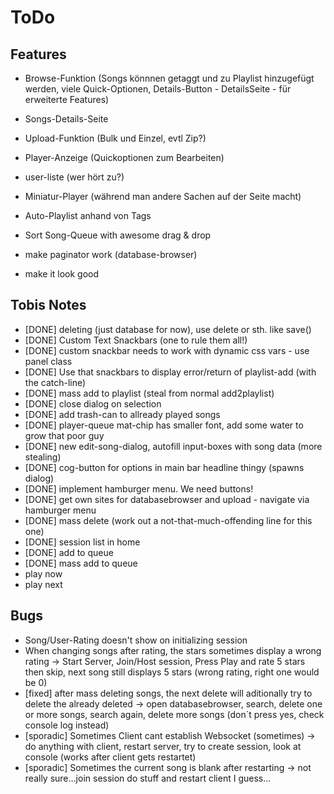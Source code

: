 # ToDo

## Features

- Browse-Funktion (Songs könnnen getaggt und zu Playlist hinzugefügt werden, viele Quick-Optionen, Details-Button -
  DetailsSeite - für erweiterte Features)
- Songs-Details-Seite
- Upload-Funktion (Bulk und Einzel, evtl Zip?)
- Player-Anzeige (Quickoptionen zum Bearbeiten)
- user-liste (wer hört zu?)
- Miniatur-Player (während man andere Sachen auf der Seite macht)
- Auto-Playlist anhand von Tags
- Sort Song-Queue with awesome drag & drop
- make paginator work (database-browser)

- make it look good

## Tobis Notes
- [DONE] deleting (just database for now), use delete or sth. like save()
- [DONE] Custom Text Snackbars (one to rule them all!)
- [DONE] custom snackbar needs to work with dynamic css vars - use panel class
- [DONE] Use that snackbars to display error/return of playlist-add (with the catch-line)
- [DONE] mass add to playlist (steal from normal add2playlist)
- [DONE] close dialog on selection
- [DONE] add trash-can to allready played songs
- [DONE] player-queue mat-chip has smaller font, add some water to grow that poor guy
- [DONE] new edit-song-dialog, autofill input-boxes with song data (more stealing)
- [DONE] cog-button for options in main bar headline thingy (spawns dialog)
- [DONE] implement hamburger menu. We need buttons!
- [DONE] get own sites for databasebrowser and upload - navigate via hamburger menu
- [DONE] mass delete (work out a not-that-much-offending line for this one)
- [DONE] session list in home
- [DONE] add to queue
- [DONE] mass add to queue
- play now
- play next

## Bugs
- Song/User-Rating doesn't show on initializing session
- When changing songs after rating, the stars sometimes display a wrong rating
  -> Start Server, Join/Host session, Press Play and rate 5 stars then skip, next song still displays 5 stars (wrong rating, right one would be 0)
- [fixed] after mass deleting songs, the next delete will aditionally try to delete the already deleted
  -> open databasebrowser, search, delete one or more songs, search again, delete more songs (don´t press yes, check console log instead)
- [sporadic] Sometimes Client cant establish Websocket (sometimes)
  -> do anything with client, restart server, try to create session, look at console (works after client gets restartet)
- [sporadic] Sometimes the current song is blank after restarting
-> not really sure...join session do stuff and restart client I guess...